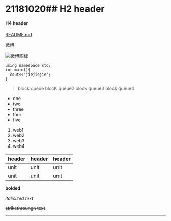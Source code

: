 # 21181020## H2 header

#### H4 header

[README.md](README.md)

[微博](https://weibo.com/)

![微博图标](https://img1.baidu.com/it/u=1206201701,3715753422&fm=26&fmt=auto&gp=0.jpg)

```
using namespace std;
int main(){
  cout<<"jiejiejie";
}
````



> block queue
> blocK queue2
> block queue3
> block queue4
 
 - one
 - two
 - three
 - four
 - five
 
 1. web1
 2. web2
 3. web3
 4. web4
 
 | header | header | header |
 | ---- | ---- | ---- |
 | unit | unit | unit |
 | unit | unit | unit |

**bolded**

_italicized text_

~~strikethroungh text~~

-------------------------------------------------------
